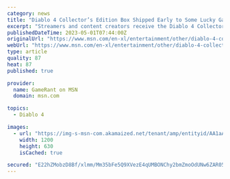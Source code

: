 ```yaml
---
category: news
title: "Diablo 4 Collector’s Edition Box Shipped Early to Some Lucky Gamers"
excerpt: "Streamers and content creators receive the Diablo 4 Collector's Box over a month before its release as Blizzard continues in its marketing push."
publishedDateTime: 2023-05-01T07:44:00Z
originalUrl: "https://www.msn.com/en-xl/entertainment/other/diablo-4-collector-s-edition-box-shipped-early-to-some-lucky-gamers/ar-AA1aAP2Z"
webUrl: "https://www.msn.com/en-xl/entertainment/other/diablo-4-collector-s-edition-box-shipped-early-to-some-lucky-gamers/ar-AA1aAP2Z"
type: article
quality: 87
heat: 87
published: true

provider:
  name: GameRant on MSN
  domain: msn.com

topics:
  - Diablo 4

images:
  - url: "https://img-s-msn-com.akamaized.net/tenant/amp/entityid/AA1aATNQ.img?h=630&w=1200&m=6&q=60&o=t&l=f&f=jpg&x=587&y=308"
    width: 1200
    height: 630
    isCached: true

secured: "E22hZMobzD8Bf/xlmm/Mm35bFe5Q9XVezE4qUMBONChy2bmZmoOdUNw6ZAR05OIKqzy4jpHSE8VyV/z8a9kWakUIlq2g8dBpVTqTS03eShpptnym79l4ZDUGYp/BeNNPHxAtr+Ld0d58DehpKQcs/azkPK1AGKo4nmG8RM0OMlG1mzt+gSuZXucXXgxTavrTSlVROQ+45rKaPYwUQTmupmLlRYVvF5UP2y1V8ToAbPxdlNqp8NrXoQLWMBxcB7FB7VyNZVfkYS7U7e0tV7FhdchXcvBXjWvp0FskHNFlO++jCSrDL27ZoJM1VLNmb1L+JT0r2uMA0s4XYML7Oq/pNVvvVtKxLVoynVDcg+RzJt8=;RHR9wLq8VjNYqPQeyR9jdQ=="
---
```


